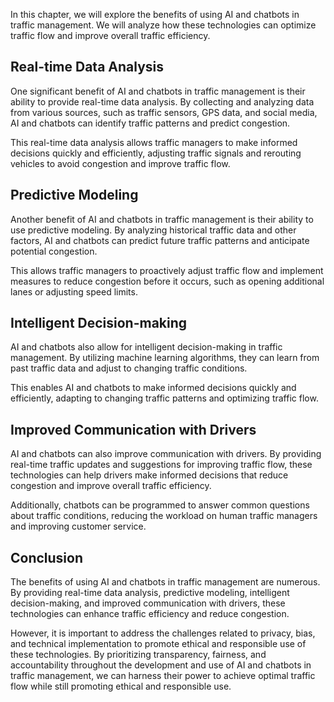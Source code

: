 
In this chapter, we will explore the benefits of using AI and chatbots in traffic management. We will analyze how these technologies can optimize traffic flow and improve overall traffic efficiency.

Real-time Data Analysis
-----------------------

One significant benefit of AI and chatbots in traffic management is their ability to provide real-time data analysis. By collecting and analyzing data from various sources, such as traffic sensors, GPS data, and social media, AI and chatbots can identify traffic patterns and predict congestion.

This real-time data analysis allows traffic managers to make informed decisions quickly and efficiently, adjusting traffic signals and rerouting vehicles to avoid congestion and improve traffic flow.

Predictive Modeling
-------------------

Another benefit of AI and chatbots in traffic management is their ability to use predictive modeling. By analyzing historical traffic data and other factors, AI and chatbots can predict future traffic patterns and anticipate potential congestion.

This allows traffic managers to proactively adjust traffic flow and implement measures to reduce congestion before it occurs, such as opening additional lanes or adjusting speed limits.

Intelligent Decision-making
---------------------------

AI and chatbots also allow for intelligent decision-making in traffic management. By utilizing machine learning algorithms, they can learn from past traffic data and adjust to changing traffic conditions.

This enables AI and chatbots to make informed decisions quickly and efficiently, adapting to changing traffic patterns and optimizing traffic flow.

Improved Communication with Drivers
-----------------------------------

AI and chatbots can also improve communication with drivers. By providing real-time traffic updates and suggestions for improving traffic flow, these technologies can help drivers make informed decisions that reduce congestion and improve overall traffic efficiency.

Additionally, chatbots can be programmed to answer common questions about traffic conditions, reducing the workload on human traffic managers and improving customer service.

Conclusion
----------

The benefits of using AI and chatbots in traffic management are numerous. By providing real-time data analysis, predictive modeling, intelligent decision-making, and improved communication with drivers, these technologies can enhance traffic efficiency and reduce congestion.

However, it is important to address the challenges related to privacy, bias, and technical implementation to promote ethical and responsible use of these technologies. By prioritizing transparency, fairness, and accountability throughout the development and use of AI and chatbots in traffic management, we can harness their power to achieve optimal traffic flow while still promoting ethical and responsible use.
